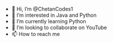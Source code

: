 - 👋 Hi, I’m @ChetanCodes1
- 👀 I’m interested in Java and Python
- 🌱 I’m currently learning Python
- 💞️ I’m looking to collaborate on YouTube
- 📫 How to reach me

<!---
ChetanCodes1/ChetanCodes1 is a ✨ special ✨ repository because its `README.md` (this file) appears on your GitHub profile.
You can click the Preview link to take a look at your changes.
--->
